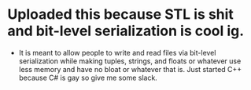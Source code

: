# Uploaded this because STL is shit and bit-level serialization is cool ig.
- It is meant to allow people to write and read files via bit-level serialization while making tuples, strings, and floats or whatever use less memory and have no bloat or whatever that is.
Just started C++ because C# is gay so give me some slack.
